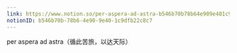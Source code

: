 ```yaml
---
link: https://www.notion.so/per-aspera-ad-astra-b546b70b78b64e909e401c9dfb22c8c7
notionID: b546b70b-78b6-4e90-9e40-1c9dfb22c8c7
---
```

per aspera ad astra（循此苦旅，以达天际）
